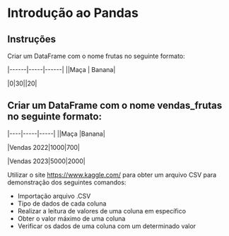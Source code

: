 # Introdução ao Pandas

Instruções
-
Criar um DataFrame com o nome frutas no seguinte formato:

|------|-----|------|
||Maça | Banana|

|0|30||20|


Criar um DataFrame com o nome vendas_frutas no seguinte formato:
- 

|----|-----|-----|
||Maça |Banana|

|Vendas 2022|1000|700|

|Vendas 2023|5000|2000|


Utilizar o site https://www.kaggle.com/ para obter um arquivo CSV para demonstração dos seguintes comandos:
- Importação arquivo .CSV
- Tipo de dados de cada coluna
- Realizar a leitura de valores de uma coluna em específico
- Obter o valor máximo de uma coluna
- Verificar os dados de uma coluna com um determinado valor

